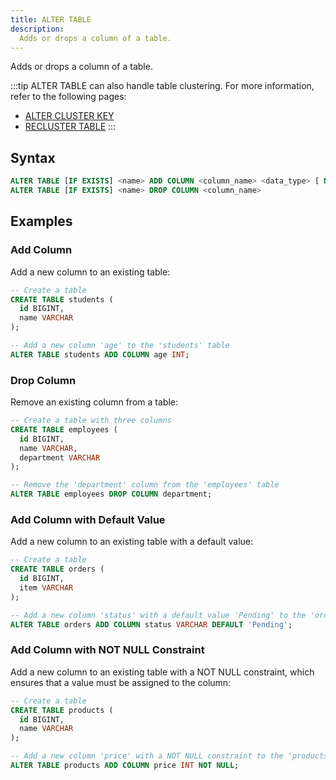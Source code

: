 ```yaml
---
title: ALTER TABLE
description:
  Adds or drops a column of a table.
---
```


Adds or drops a column of a table.

:::tip
ALTER TABLE can also handle table clustering. For more information, refer to the following pages:

- [ALTER CLUSTER KEY](../70-clusterkey/dml-alter-cluster-key.md)
- [RECLUSTER TABLE](../70-clusterkey/dml-recluster-table.md)
:::

## Syntax

```sql
ALTER TABLE [IF EXISTS] <name> ADD COLUMN <column_name> <data_type> [ NOT NULL | NULL] [ { DEFAULT <constant_expr> }]
ALTER TABLE [IF EXISTS] <name> DROP COLUMN <column_name>
```

## Examples

### Add Column

Add a new column to an existing table:

```sql
-- Create a table
CREATE TABLE students (
  id BIGINT,
  name VARCHAR
);

-- Add a new column 'age' to the 'students' table
ALTER TABLE students ADD COLUMN age INT;
```

### Drop Column

Remove an existing column from a table:

```sql
-- Create a table with three columns
CREATE TABLE employees (
  id BIGINT,
  name VARCHAR,
  department VARCHAR
);

-- Remove the 'department' column from the 'employees' table
ALTER TABLE employees DROP COLUMN department;
```

### Add Column with Default Value

Add a new column to an existing table with a default value:

```sql
-- Create a table
CREATE TABLE orders (
  id BIGINT,
  item VARCHAR
);

-- Add a new column 'status' with a default value 'Pending' to the 'orders' table
ALTER TABLE orders ADD COLUMN status VARCHAR DEFAULT 'Pending';
```

### Add Column with NOT NULL Constraint

Add a new column to an existing table with a NOT NULL constraint, which ensures that a value must be assigned to the column:

```sql
-- Create a table
CREATE TABLE products (
  id BIGINT,
  name VARCHAR
);

-- Add a new column 'price' with a NOT NULL constraint to the 'products' table
ALTER TABLE products ADD COLUMN price INT NOT NULL;
```